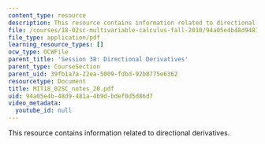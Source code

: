 ```yaml
---
content_type: resource
description: This resource contains information related to directional derivatives.
file: /courses/18-02sc-multivariable-calculus-fall-2010/94a05e4b48d9481a4b9dbdef0d5d86d7_MIT18_02SC_notes_20.pdf
file_type: application/pdf
learning_resource_types: []
ocw_type: OCWFile
parent_title: 'Session 38: Directional Derivatives'
parent_type: CourseSection
parent_uid: 39fb1a7a-22ea-5009-fdbd-92b8775e6362
resourcetype: Document
title: MIT18_02SC_notes_20.pdf
uid: 94a05e4b-48d9-481a-4b9d-bdef0d5d86d7
video_metadata:
  youtube_id: null
---
```

This resource contains information related to directional derivatives.

